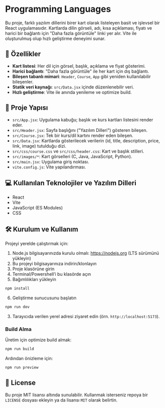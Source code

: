 # Programming Languages
Bu proje, farklı yazılım dillerini birer kart olarak listeleyen basit ve işlevsel bir React uygulamasıdır. Kartlarda dilin görseli, adı, kısa açıklaması, fiyatı ve harici bir bağlantı için "Daha fazla görüntüle" linki yer alır. Vite ile oluşturulmuş olup hızlı geliştirme deneyimi sunar.

## 🚀 Özellikler

- **Kart listesi**: Her dil için görsel, başlık, açıklama ve fiyat gösterimi.
- **Harici bağlantı**: "Daha fazla görüntüle" ile her kart için dış bağlantı.
- **Bileşen tabanlı mimari**: `Header`, `Course`, `App` gibi yeniden kullanılabilir bileşenler.
- **Statik veri kaynağı**: `src/Data.jsx` içinde düzenlenebilir veri.
- **Hızlı geliştirme**: Vite ile anında yenileme ve optimize build.

## 📂 Proje Yapısı

- `src/App.jsx`: Uygulama kabuğu; başlık ve kurs kartları listesini render eder.
- `src/Header.jsx`: Sayfa başlığını ("Yazılım Dilleri") gösteren bileşen.
- `src/Course.jsx`: Tek bir kurs/dil kartını render eden bileşen.
- `src/Data.jsx`: Kartlarda gösterilecek verilerin (id, title, description, price, link, image) tutulduğu dizi.
- `src/css/course.css` ve `src/css/header.css`: Kart ve başlık stilleri.
- `src/images/*`: Kart görselleri (C, Java, JavaScript, Python).
- `src/main.jsx`: Uygulama giriş noktası.
- `vite.config.js`: Vite yapılandırması.

## 💻 Kullanılan Teknolojiler ve Yazılım Dilleri
- React
- Vite
- JavaScript (ES Modules)
- CSS

## 🛠 Kurulum ve Kullanım

Projeyi yerelde çalıştırmak için:

1. Node.js bilgisayarınızda kurulu olmalı: https://nodejs.org (LTS sürümünü yükleyin)
2. Bu projeyi bilgisayarınıza indirin/klonlayın
3. Proje klasörüne girin
4. Terminal/Powershell’i bu klasörde açın
5. Bağımlılıkları yükleyin
```bash
npm install
```

6. Geliştirme sunucusunu başlatın
```bash
npm run dev
```

3. Tarayıcıda verilen yerel adresi ziyaret edin (örn. `http://localhost:5173`).

### Build Alma
Üretim için optimize build almak:
```bash
npm run build
```
Ardından önizleme için:
```bash
npm run preview
```

## 📜 License
Bu proje MIT lisansı altında sunulabilir. Kullanmak isterseniz repoya bir `LICENSE` dosyası ekleyin ya da lisansı `MIT` olarak belirtin.


